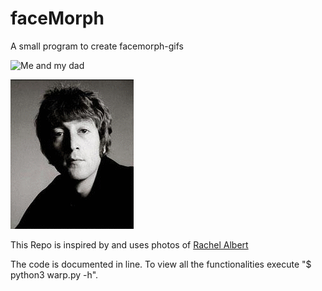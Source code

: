 # faceMorph
A small program to create facemorph-gifs

![Me and my dad](https://github.com/KiruChaff/faceMorph/blob/master/C6C8B526-E2D5-451B-99D4-B929E90A8017.gif.gif)


![The Beatles](https://github.com/KiruChaff/faceMorph/blob/master/beatles.gif)


This Repo is inspired by and uses photos of [Rachel Albert](https://github.com/rachelalbert/CS294-26_code/tree/master/project5_code)

The code is documented in line. To view all the functionalities execute "$ python3 warp.py -h".
